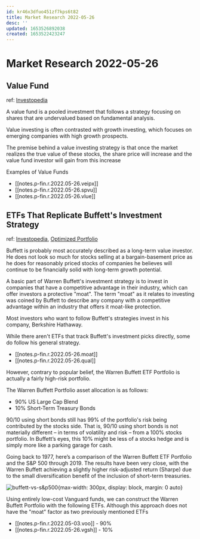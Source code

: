 ```yaml
---
id: kr46x3dfuo451zf7kps6t82
title: Market Research 2022-05-26
desc: ''
updated: 1653526892038
created: 1653522423247
---
```

# Market Research 2022-05-26

## Value Fund

ref: [Investopedia](https://www.investopedia.com/terms/v/valuefund.asp)

A value fund is a pooled investment that follows a strategy focusing on shares that are undervalued based on fundamental analysis.

Value investing is often contrasted with growth investing, which focuses on emerging companies with high growth prospects.

The premise behind a value investing strategy is that once the market realizes the true value of these stocks, the share price will increase and the value fund investor will gain from this increase

Examples of Value Funds
- [[notes.p-fin.r.2022.05-26.veipx]]
- [[notes.p-fin.r.2022.05-26.spvu]]
- [[notes.p-fin.r.2022.05-26.vlue]]

## ETFs That Replicate Buffett's Investment Strategy

ref: [Investopedia](https://www.investopedia.com/articles/investing/021916/3-etfs-replicate-buffets-investment-strategy-moat-xlf.asp), [Optimized Portfolio](https://www.optimizedportfolio.com/warren-buffett-portfolio/)

Buffett is probably most accurately described as a long-term value investor. He does not look so much for stocks selling at a bargain-basement price as he does for reasonably priced stocks of companies he believes will continue to be financially solid with long-term growth potential.

A basic part of Warren Buffett's investment strategy is to invest in companies that have a competitive advantage in their industry, which can offer investors a protective "moat". The term "moat" as it relates to investing was coined by Buffett to describe any company with a competitive advantage within an industry that offers it moat-like protection.

Most investors who want to follow Buffett's strategies invest in his company, Berkshire Hathaway.

While there aren't ETFs that track Buffett's investment picks directly, some do follow his general strategy.
- [[notes.p-fin.r.2022.05-26.moat]]
- [[notes.p-fin.r.2022.05-26.qual]]

However, contrary to popular belief, the Warren Buffett ETF Portfolio is actually a fairly high-risk portfolio.

The Warren Buffett Portfolio asset allocation is as follows:
- 90% US Large Cap Blend
- 10% Short-Term Treasury Bonds

90/10 using short bonds still has 99% of the portfolio's risk being contributed by the stocks side. That is, 90/10 using short bonds is not materially different – in terms of volatility and risk – from a 100% stocks portfolio. In Buffett’s eyes, this 10% might be less of a stocks hedge and is simply more like a parking garage for cash.

Going back to 1977, here’s a comparison of the Warren Buffett ETF Portfolio and the S&P 500 through 2019. The results have been very close, with the Warren Buffett achieving a slightly higher risk-adjusted return (Sharpe) due to the small diversification benefit of the inclusion of short-term treasuries.

![buffett-vs-s&p500](https://www.optimizedportfolio.com/wp-content/uploads/2020/11/warren-buffett-portfolio-performance-vs-sp-500-1536x967.png?ezimgfmt=ng:webp/ngcb1){max-width: 300px, display: block, margin: 0 auto}

Using entirely low-cost Vanguard funds, we can construct the Warren Buffett Portfolio with the following ETFs. Although this approach does not have the "moat" factor as two previously mentioned ETFs
- [[notes.p-fin.r.2022.05-03.voo]] - 90%
- [[notes.p-fin.r.2022.05-26.vgsh]] - 10%